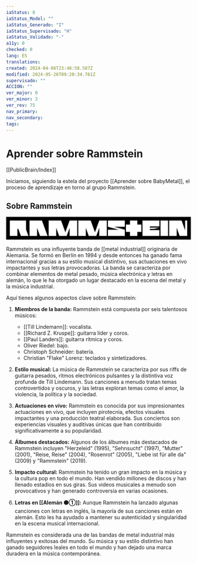 ```yaml
---
iaStatus: 8
iaStatus_Model: ""
iaStatus_Generado: "I"
iaStatus_Supervisado: "H"
iaStatus_Validado: "-"
a11y: 0
checked: 0
lang: ES
translations: 
created: 2024-04-06T23:48:58.587Z
modified: 2024-05-26T09:20:34.761Z
supervisado: ""
ACCION: ""
ver_major: 0
ver_minor: 3
ver_rev: 75
nav_primary: 
nav_secondary: 
tags:
---
```

# Aprender sobre Rammstein

[[PublicBrain/Index]]

Iniciamos, siguiendo la estela del proyecto [[Aprender sobre BabyMetal]], el proceso de aprendizaje en torno al grupo Rammstein.

## Sobre Rammstein

![Ramstein Logo - From Wikipedia](PublicBrain/_resources/Aprender%20sobre%20Rammstein/d18f4c435f1a4b0b3ff52b38334a2dc9_MD5.svg)

Rammstein es una influyente banda de [[metal industrial]] originaria de Alemania. Se formó en Berlín en 1994 y desde entonces ha ganado fama internacional gracias a su estilo musical distintivo, sus actuaciones en vivo impactantes y sus letras provocadoras. La banda se caracteriza por combinar elementos de metal pesado, música electrónica y letras en alemán, lo que le ha otorgado un lugar destacado en la escena del metal y la música industrial.

Aquí tienes algunos aspectos clave sobre Rammstein:

1. **Miembros de la banda:** Rammstein está compuesta por seis talentosos músicos:
    
    - [[Till Lindemann]]: vocalista.
    - [[Richard Z. Kruspe]]: guitarra líder y coros.
    - [[Paul Landers]]: guitarra rítmica y coros.
    - Oliver Riedel: bajo.
    - Christoph Schneider: batería.
    - Christian "Flake" Lorenz: teclados y sintetizadores.
2. **Estilo musical:** La música de Rammstein se caracteriza por sus riffs de guitarra pesados, ritmos electrónicos pulsantes y la distintiva voz profunda de Till Lindemann. Sus canciones a menudo tratan temas controvertidos y oscuros, y las letras exploran temas como el amor, la violencia, la política y la sociedad.
    
3. **Actuaciones en vivo:** Rammstein es conocida por sus impresionantes actuaciones en vivo, que incluyen pirotecnia, efectos visuales impactantes y una producción teatral elaborada. Sus conciertos son experiencias visuales y auditivas únicas que han contribuido significativamente a su popularidad.
    
4. **Álbumes destacados:** Algunos de los álbumes más destacados de Rammstein incluyen "Herzeleid" (1995), "Sehnsucht" (1997), "Mutter" (2001), "Reise, Reise" (2004), "Rosenrot" (2005), "Liebe ist für alle da" (2009) y "Rammstein" (2019).
    
5. **Impacto cultural:** Rammstein ha tenido un gran impacto en la música y la cultura pop en todo el mundo. Han vendido millones de discos y han llenado estadios en sus giras. Sus videos musicales a menudo son provocativos y han generado controversia en varias ocasiones.
    
6. **Letras en [[Alemán ⚫①]]:** Aunque Rammstein ha lanzado algunas canciones con letras en inglés, la mayoría de sus canciones están en alemán. Esto les ha ayudado a mantener su autenticidad y singularidad en la escena musical internacional.
    

Rammstein es considerada una de las bandas de metal industrial más influyentes y exitosas del mundo. Su música y su estilo distintivo han ganado seguidores leales en todo el mundo y han dejado una marca duradera en la música contemporánea.